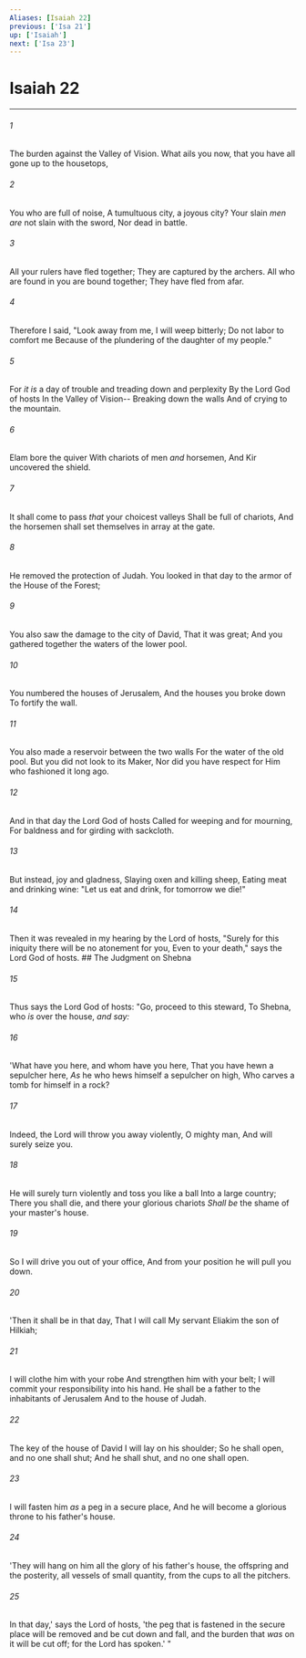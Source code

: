 ```yaml
---
Aliases: [Isaiah 22]
previous: ['Isa 21']
up: ['Isaiah']
next: ['Isa 23']
---
```

# Isaiah 22

***


###### 1 
The burden against the Valley of Vision. What ails you now, that you have all gone up to the housetops, 

###### 2 
You who are full of noise, A tumultuous city, a joyous city? Your slain _men are_ not slain with the sword, Nor dead in battle. 

###### 3 
All your rulers have fled together; They are captured by the archers. All who are found in you are bound together; They have fled from afar. 

###### 4 
Therefore I said, "Look away from me, I will weep bitterly; Do not labor to comfort me Because of the plundering of the daughter of my people." 

###### 5 
For _it is_ a day of trouble and treading down and perplexity By the Lord God of hosts In the Valley of Vision-- Breaking down the walls And of crying to the mountain. 

###### 6 
Elam bore the quiver With chariots of men _and_ horsemen, And Kir uncovered the shield. 

###### 7 
It shall come to pass _that_ your choicest valleys Shall be full of chariots, And the horsemen shall set themselves in array at the gate. 

###### 8 
He removed the protection of Judah. You looked in that day to the armor of the House of the Forest; 

###### 9 
You also saw the damage to the city of David, That it was great; And you gathered together the waters of the lower pool. 

###### 10 
You numbered the houses of Jerusalem, And the houses you broke down To fortify the wall. 

###### 11 
You also made a reservoir between the two walls For the water of the old pool. But you did not look to its Maker, Nor did you have respect for Him who fashioned it long ago. 

###### 12 
And in that day the Lord God of hosts Called for weeping and for mourning, For baldness and for girding with sackcloth. 

###### 13 
But instead, joy and gladness, Slaying oxen and killing sheep, Eating meat and drinking wine: "Let us eat and drink, for tomorrow we die!" 

###### 14 
Then it was revealed in my hearing by the Lord of hosts, "Surely for this iniquity there will be no atonement for you, Even to your death," says the Lord God of hosts. ## The Judgment on Shebna 

###### 15 
Thus says the Lord God of hosts: "Go, proceed to this steward, To Shebna, who _is_ over the house, _and say:_ 

###### 16 
'What have you here, and whom have you here, That you have hewn a sepulcher here, _As_ he who hews himself a sepulcher on high, Who carves a tomb for himself in a rock? 

###### 17 
Indeed, the Lord will throw you away violently, O mighty man, And will surely seize you. 

###### 18 
He will surely turn violently and toss you like a ball Into a large country; There you shall die, and there your glorious chariots _Shall be_ the shame of your master's house. 

###### 19 
So I will drive you out of your office, And from your position he will pull you down. 

###### 20 
'Then it shall be in that day, That I will call My servant Eliakim the son of Hilkiah; 

###### 21 
I will clothe him with your robe And strengthen him with your belt; I will commit your responsibility into his hand. He shall be a father to the inhabitants of Jerusalem And to the house of Judah. 

###### 22 
The key of the house of David I will lay on his shoulder; So he shall open, and no one shall shut; And he shall shut, and no one shall open. 

###### 23 
I will fasten him _as_ a peg in a secure place, And he will become a glorious throne to his father's house. 

###### 24 
'They will hang on him all the glory of his father's house, the offspring and the posterity, all vessels of small quantity, from the cups to all the pitchers. 

###### 25 
In that day,' says the Lord of hosts, 'the peg that is fastened in the secure place will be removed and be cut down and fall, and the burden that _was_ on it will be cut off; for the Lord has spoken.' "
